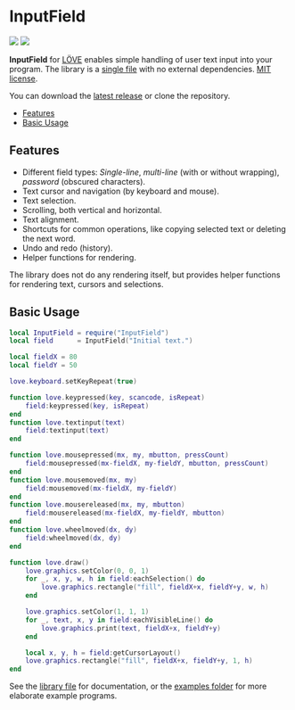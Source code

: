 # InputField

[![](https://img.shields.io/github/release/ReFreezed/InputField.svg)](https://github.com/ReFreezed/InputField/releases/latest)
[![](https://img.shields.io/github/license/ReFreezed/InputField.svg)](https://github.com/ReFreezed/InputField/blob/master/LICENSE.txt)

**InputField** for [LÖVE](https://love2d.org/) enables simple handling of user text input into your program.
The library is a [single file](https://raw.githubusercontent.com/ReFreezed/InputField/master/InputField.lua) with no external dependencies.
[MIT license](LICENSE.txt).

You can download the [latest release](https://github.com/ReFreezed/InputField/releases/latest) or clone the repository.

- [Features](#features)
- [Basic Usage](#basic-usage)



## Features

- Different field types: *Single-line*, *multi-line* (with or without wrapping), *password* (obscured characters).
- Text cursor and navigation (by keyboard and mouse).
- Text selection.
- Scrolling, both vertical and horizontal.
- Text alignment.
- Shortcuts for common operations, like copying selected text or deleting the next word.
- Undo and redo (history).
- Helper functions for rendering.

The library does not do any rendering itself, but provides helper functions for rendering text, cursors and selections.



## Basic Usage

```lua
local InputField = require("InputField")
local field      = InputField("Initial text.")

local fieldX = 80
local fieldY = 50

love.keyboard.setKeyRepeat(true)

function love.keypressed(key, scancode, isRepeat)
	field:keypressed(key, isRepeat)
end
function love.textinput(text)
	field:textinput(text)
end

function love.mousepressed(mx, my, mbutton, pressCount)
	field:mousepressed(mx-fieldX, my-fieldY, mbutton, pressCount)
end
function love.mousemoved(mx, my)
	field:mousemoved(mx-fieldX, my-fieldY)
end
function love.mousereleased(mx, my, mbutton)
	field:mousereleased(mx-fieldX, my-fieldY, mbutton)
end
function love.wheelmoved(dx, dy)
	field:wheelmoved(dx, dy)
end

function love.draw()
	love.graphics.setColor(0, 0, 1)
	for _, x, y, w, h in field:eachSelection() do
		love.graphics.rectangle("fill", fieldX+x, fieldY+y, w, h)
	end

	love.graphics.setColor(1, 1, 1)
	for _, text, x, y in field:eachVisibleLine() do
		love.graphics.print(text, fieldX+x, fieldY+y)
	end

	local x, y, h = field:getCursorLayout()
	love.graphics.rectangle("fill", fieldX+x, fieldY+y, 1, h)
end
```

See the [library file](https://raw.githubusercontent.com/ReFreezed/InputField/master/InputField.lua) for documentation,
or the [examples folder](https://raw.githubusercontent.com/ReFreezed/InputField/master/main.lua) for more elaborate example programs.


